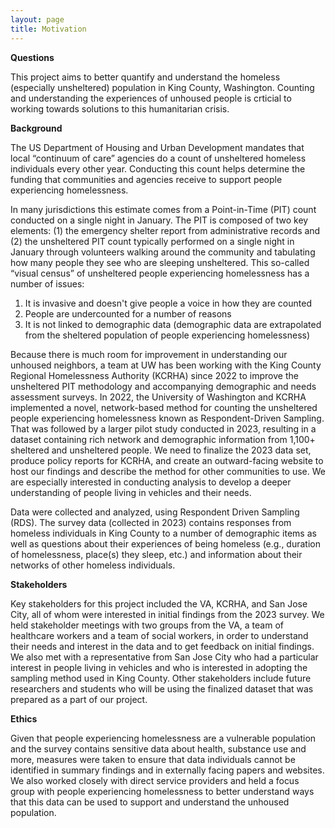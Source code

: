 ```yaml
---
layout: page
title: Motivation
---
```


**Questions**

This project aims to better quantify and understand the homeless (especially unsheltered) population in King County, Washington. Counting and understanding the experiences of unhoused people is crticial to working towards solutions to this humanitarian crisis. 

**Background**

The US Department of Housing and Urban Development mandates that local “continuum of care” agencies do a count of unsheltered homeless individuals every other year. Conducting this count helps determine the funding that communities and agencies receive to support people experiencing homelessness.

In many jurisdictions this estimate comes from a Point-in-Time (PIT) count conducted on a single night in January. The PIT is composed of two key elements: (1) the emergency shelter report from administrative records and (2) the unsheltered PIT count typically performed on a single night in January through volunteers walking around the community and tabulating how many people they see who are sleeping unsheltered. This so-called “visual census” of unsheltered people experiencing homelessness has a number of issues:

1) It is invasive and doesn't give people a voice in how they are counted
2) People are undercounted for a number of reasons
3) It is not linked to demographic data (demographic data are extrapolated from the sheltered population of people experiencing homelessness)

Because there is much room for improvement in understanding our unhoused neighbors, a team at UW has been working with the King County Regional Homelessness Authority (KCRHA) since 2022 to improve the unsheltered PIT methodology and accompanying demographic and needs assessment surveys. In 2022, the University of Washington and KCRHA implemented a novel, network-based method for counting the unsheltered people experiencing homelessness known as Respondent-Driven Sampling. That was followed by a larger pilot study conducted in 2023, resulting in a dataset containing rich network and demographic information from 1,100+ sheltered and unsheltered people. We need to finalize the 2023 data set, produce policy reports for KCRHA, and create an outward-facing website to host our findings and describe the method for other communities to use. We are especially interested in conducting analysis to develop a deeper understanding of people living in vehicles and their needs.

Data were collected and analyzed, using Respondent Driven Sampling (RDS). The survey data (collected in 2023) contains responses from homeless individuals in King County to a number of demographic items as well as questions about their experiences of being homeless (e.g., duration of homelessness, place(s) they sleep, etc.) and information about their networks of other homeless individuals.

**Stakeholders**

Key stakeholders for this project included the VA, KCRHA, and San Jose City, all of whom were interested in initial findings from the 2023 survey. We held stakeholder meetings with two groups from the VA, a team of healthcare workers and a team of social workers, in order to understand their needs and interest in the data and to get feedback on initial findings. We also met with a representative from San Jose City who had a particular interest in people living in vehicles and who is interested in adopting the sampling method used in King County. Other stakeholders include future researchers and students who will be using the finalized dataset that was prepared as a part of our project.

**Ethics**

Given that people experiencing homelessness are a vulnerable population and the survey contains sensitive data about health, substance use and more, measures were taken to ensure that data individuals cannot be identified in summary findings and in externally facing papers and websites. We also worked closely with direct service providers and held a focus group with people experiencing homelessness to better understand ways that this data can be used to support and understand the unhoused population.
